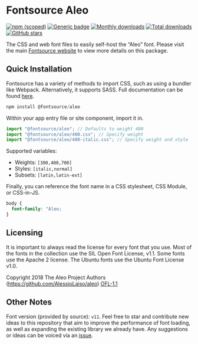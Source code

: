# Fontsource Aleo

[![npm (scoped)](https://img.shields.io/npm/v/@fontsource/aleo?color=brightgreen)](https://www.npmjs.com/package/@fontsource/aleo) [![Generic badge](https://img.shields.io/badge/fontsource-passing-brightgreen)](https://github.com/fontsource/fontsource) [![Monthly downloads](https://badgen.net/npm/dm/@fontsource/aleo)](https://github.com/fontsource/fontsource) [![Total downloads](https://badgen.net/npm/dt/@fontsource/aleo)](https://github.com/fontsource/fontsource) [![GitHub stars](https://img.shields.io/github/stars/fontsource/fontsource.svg?style=social&label=Star)](https://github.com/fontsource/fontsource/stargazers)

The CSS and web font files to easily self-host the “Aleo” font. Please visit the main [Fontsource website](https://fontsource.org/fonts/aleo) to view more details on this package.

## Quick Installation

Fontsource has a variety of methods to import CSS, such as using a bundler like Webpack. Alternatively, it supports SASS. Full documentation can be found [here](https://fontsource.org/docs/getting-started/introduction).

```javascript
npm install @fontsource/aleo
```

Within your app entry file or site component, import it in.

```javascript
import "@fontsource/aleo"; // Defaults to weight 400
import "@fontsource/aleo/400.css"; // Specify weight
import "@fontsource/aleo/400-italic.css"; // Specify weight and style

```

Supported variables:
- Weights: `[300,400,700]`
- Styles: `[italic,normal]`
- Subsets: `[latin,latin-ext]`

Finally, you can reference the font name in a CSS stylesheet, CSS Module, or CSS-in-JS.

```css
body {
  font-family: "Aleo;
}
```

## Licensing
It is important to always read the license for every font that you use.
Most of the fonts in the collection use the SIL Open Font License, v1.1. Some fonts use the Apache 2 license. The Ubuntu fonts use the Ubuntu Font License v1.0.

Copyright 2018 The Aleo Project Authors (https://github.com/AlessioLaiso/aleo)
[OFL-1.1](http://scripts.sil.org/OFL)

## Other Notes
Font version (provided by source): `v11`.
Feel free to star and contribute new ideas to this repository that aim to improve the performance of font loading, as well as expanding the existing library we already have. Any suggestions or ideas can be voiced via an [issue](https://github.com/fontsource/fontsource/issues).